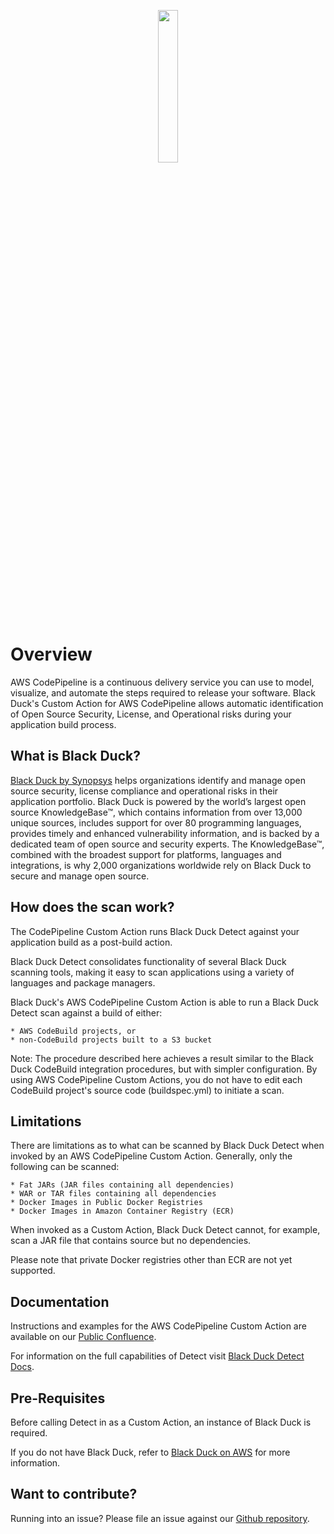 <p align="center">
  <img width="25%" height="25%" src="https://www.blackducksoftware.com/sites/default/files/images/Logos/BD-S.png">
</p>

# Overview
AWS CodePipeline is a continuous delivery service you can use to model, visualize, and automate the steps required to release your software. Black Duck's Custom Action for AWS CodePipeline allows automatic identification of Open Source Security, License, and Operational risks during your application build process.


## What is Black Duck?

[Black Duck by Synopsys](https://www.synopsys.com/software-integrity/security-testing/software-composition-analysis.html) helps organizations identify and manage open source security, license compliance and operational risks in their application portfolio. Black Duck is powered by the world’s largest open source KnowledgeBase™, which contains information from over 13,000 unique sources, includes support for over 80 programming languages, provides timely and enhanced vulnerability information, and is backed by a dedicated team of open source and security experts. The KnowledgeBase™, combined with the broadest support for platforms, languages and integrations, is why 2,000 organizations worldwide rely on Black Duck to secure and manage open source.

## How does the scan work?

The CodePipeline Custom Action runs Black Duck Detect against your application build as a post-build action.

Black Duck Detect consolidates functionality of several Black Duck scanning tools, making it easy to scan applications using a variety of languages and package managers.

Black Duck's AWS CodePipeline Custom Action is able to run a Black Duck Detect scan against a build of either:

	* AWS CodeBuild projects, or 
	* non-CodeBuild projects built to a S3 bucket

Note: The procedure described here achieves a result similar to the Black Duck CodeBuild integration procedures, but with simpler configuration.  By using AWS CodePipeline Custom Actions, you do not have to edit each CodeBuild project's source code (buildspec.yml) to initiate a scan.

## Limitations
There are limitations as to what can be scanned by Black Duck Detect when invoked by an AWS CodePipeline Custom Action. Generally, only the following can be scanned:

	* Fat JARs (JAR files containing all dependencies)
	* WAR or TAR files containing all dependencies
	* Docker Images in Public Docker Registries 
	* Docker Images in Amazon Container Registry (ECR)

When invoked as a Custom Action, Black Duck Detect cannot, for example, scan a JAR file that contains source but no dependencies.

Please note that private Docker registries other than ECR are not yet supported.

## Documentation

Instructions and examples for the AWS CodePipeline Custom Action are available on our [Public Confluence](https://synopsys.atlassian.net/wiki/x/bgBy).

For information on the full capabilities of Detect visit [Black Duck Detect Docs](https://synopsys.atlassian.net/wiki/spaces/INTDOCS/pages/622633/Hub+Detect).

## Pre-Requisites

Before calling Detect in as a Custom Action, an instance of Black Duck is required.

If you do not have Black Duck, refer to [Black Duck on AWS](https://synopsys.atlassian.net/wiki/spaces/PARTNERS/pages/7471220/Deploying+Black+Duck+AMI+on+AWS) for more information.

## Want to contribute?

Running into an issue? Please file an issue against our [Github repository](https://github.com/blackducksoftware/aws-codepipeline-custom-action).  



